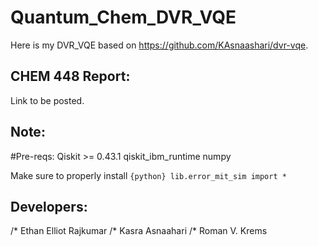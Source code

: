 # Quantum_Chem_DVR_VQE
Here is my DVR_VQE based on https://github.com/KAsnaashari/dvr-vqe. 

## CHEM 448 Report: 
Link to be posted. 


## Note: 
#Pre-reqs: 
Qiskit >= 0.43.1
qiskit_ibm_runtime 
numpy 

Make sure to properly install  ```{python} lib.error_mit_sim import * ```

## Developers:
/* Ethan Elliot Rajkumar 
/* Kasra Asnaahari
/* Roman V. Krems

